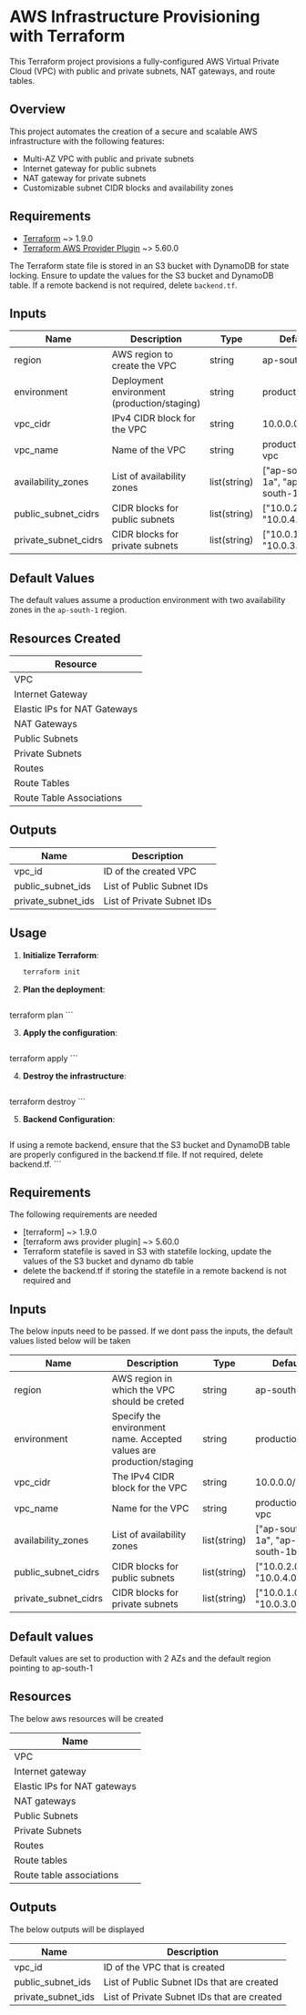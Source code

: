 # AWS Infrastructure Provisioning with Terraform

This Terraform project provisions a fully-configured AWS Virtual Private Cloud (VPC) with public and private subnets, NAT gateways, and route tables.

## Overview
This project automates the creation of a secure and scalable AWS infrastructure with the following features:
- Multi-AZ VPC with public and private subnets
- Internet gateway for public subnets
- NAT gateway for private subnets
- Customizable subnet CIDR blocks and availability zones

## Requirements
- [Terraform](https://www.terraform.io/downloads.html) ~> 1.9.0
- [Terraform AWS Provider Plugin](https://registry.terraform.io/providers/hashicorp/aws/latest/docs) ~> 5.60.0

The Terraform state file is stored in an S3 bucket with DynamoDB for state locking. Ensure to update the values for the S3 bucket and DynamoDB table. If a remote backend is not required, delete `backend.tf`.

## Inputs
| Name | Description | Type | Default | Required |
|------|-------------|------|---------|----------|
| region | AWS region to create the VPC | string | ap-south-1 | yes |
| environment | Deployment environment (production/staging) | string | production | yes |
| vpc_cidr | IPv4 CIDR block for the VPC | string | 10.0.0.0/16 | yes |
| vpc_name | Name of the VPC | string | production-vpc | yes |
| availability_zones | List of availability zones | list(string) | ["ap-south-1a", "ap-south-1b"] | yes |
| public_subnet_cidrs | CIDR blocks for public subnets | list(string) | ["10.0.2.0/24", "10.0.4.0/24"] | yes |
| private_subnet_cidrs | CIDR blocks for private subnets | list(string) | ["10.0.1.0/24", "10.0.3.0/24"] | yes |

## Default Values
The default values assume a production environment with two availability zones in the `ap-south-1` region.

## Resources Created
| Resource |
|----------|
| VPC |
| Internet Gateway |
| Elastic IPs for NAT Gateways |
| NAT Gateways |
| Public Subnets |
| Private Subnets |
| Routes |
| Route Tables |
| Route Table Associations |

## Outputs
| Name | Description |
|------|-------------|
| vpc_id | ID of the created VPC |
| public_subnet_ids | List of Public Subnet IDs |
| private_subnet_ids | List of Private Subnet IDs |

## Usage
1. **Initialize Terraform**:
   ```bash
   terraform init
    ```

2. **Plan the deployment**:
   ```bash
terraform plan
    ```

3. **Apply the configuration**:
   ```bash
terraform apply
    ```

4. **Destroy the infrastructure**:
   ```bash
terraform destroy
    ```

5. **Backend Configuration**:
   ```bash
If using a remote backend, ensure that the S3 bucket and DynamoDB table are properly configured in the backend.tf file. If not required, delete backend.tf.
    ```


## Requirements

The following requirements are needed
- [terraform] ~> 1.9.0
- [terraform aws provider plugin] ~> 5.60.0
- Terraform statefile is saved in S3 with statefile locking, update the values of the S3 bucket and dynamo db table
- delete the backend.tf if storing the statefile in a remote backend is not required and 

## Inputs 

The below inputs need to be passed. If we dont pass the inputs, the default values listed below will be taken

| Name | Description | Type | Default | Required |
|------|-------------|------|---------|--------|
| region | AWS region in which the VPC should be creted | string | ap-south-1 | yes |
| environment | Specify the environment name. Accepted values are production/staging | string | production | yes |
| vpc_cidr | The IPv4 CIDR block for the VPC | string | 10.0.0.0/16 | yes |
| vpc_name | Name for the VPC | string | production-vpc | yes |
| availability_zones | List of availability zones | list(string) | ["ap-south-1a", "ap-south-1b"] | yes |
| public_subnet_cidrs | CIDR blocks for public subnets | list(string) | ["10.0.2.0/24", "10.0.4.0/24"] | yes |
| private_subnet_cidrs | CIDR blocks for private subnets | list(string) | ["10.0.1.0/24", "10.0.3.0/24"] | yes |

## Default values

Default values are set to production with 2 AZs and the default region pointing to ap-south-1

## Resources

The below aws resources will be created

| Name |
|------|
| VPC |
| Internet gateway |
| Elastic IPs for NAT gateways |
| NAT gateways |
| Public Subnets |
| Private Subnets |
| Routes |
| Route tables |
| Route table associations |


## Outputs

The below outputs will be displayed

| Name | Description |
|------|-------------|
| vpc_id | ID of the VPC that is created |
| public_subnet_ids | List of Public Subnet IDs that are created |
| private_subnet_ids | List of Private Subnet IDs that are created |

